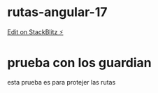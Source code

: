 # rutas-angular-17

[Edit on StackBlitz ⚡️](https://stackblitz.com/edit/rutas-angular-17)

# prueba con los guardian 
esta prueba es para protejer las rutas